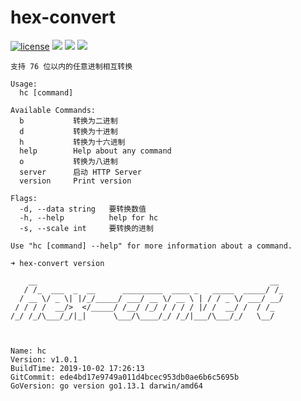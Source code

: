# hex-convert

[![license](https://badgen.net/badge/license/MIT/blue)](./LICENSE)
[![](https://badgen.net/github/commits/ehlxr/hex-convert)](https://github.com/ehlxr/hex-convert/commits/)
[![](https://badgen.net/github/last-commit/ehlxr/hex-convert)]((https://github.com/ehlxr/hex-convert/commits/))
[![](https://badgen.net/github/releases/ehlxr/hex-convert)](https://github.com/ehlxr/hex-convert/releases)


```shell
支持 76 位以内的任意进制相互转换

Usage:
  hc [command]

Available Commands:
  b           转换为二进制
  d           转换为十进制
  h           转换为十六进制
  help        Help about any command
  o           转换为八进制
  server      启动 HTTP Server
  version     Print version

Flags:
  -d, --data string   要转换数值
  -h, --help          help for hc
  -s, --scale int     要转换的进制

Use "hc [command] --help" for more information about a command.
```

```shell
➜ hex-convert version

    __                                                    __
   / /_  ___  _  __      _________  ____ _   _____  _____/ /_
  / __ \/ _ \| |/_/_____/ ___/ __ \/ __ \ | / / _ \/ ___/ __/
 / / / /  __/>  </_____/ /__/ /_/ / / / / |/ /  __/ /  / /_
/_/ /_/\___/_/|_|      \___/\____/_/ /_/|___/\___/_/   \__/



Name: hc
Version: v1.0.1
BuildTime: 2019-10-02 17:26:13
GitCommit: ede4bd17e9749a011d4bcec953db0ae6b6c5695b
GoVersion: go version go1.13.1 darwin/amd64
```